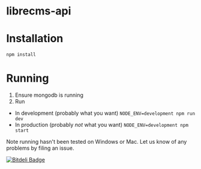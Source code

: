 librecms-api
============

# Installation
```
npm install
```

# Running
1. Ensure mongodb is running
2. Run
  * In development (probably what you want)
  ``` NODE_ENV=development npm run dev ```
  * In production (probably *not* what you want)
  ``` NODE_ENV=development npm start ```

Note running hasn't been tested on Windows or Mac. Let us know of any problems by filing an issue.


[![Bitdeli Badge](https://d2weczhvl823v0.cloudfront.net/librecms/librecms-api/trend.png)](https://bitdeli.com/free "Bitdeli Badge")


